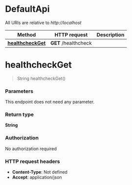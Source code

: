 # DefaultApi

All URIs are relative to *http://localhost*

| Method | HTTP request | Description |
|------------- | ------------- | -------------|
| [**healthcheckGet**](DefaultApi.md#healthcheckGet) | **GET** /healthcheck |  |


<a name="healthcheckGet"></a>
# **healthcheckGet**
> String healthcheckGet()



### Parameters
This endpoint does not need any parameter.

### Return type

**String**

### Authorization

No authorization required

### HTTP request headers

- **Content-Type**: Not defined
- **Accept**: application/json

